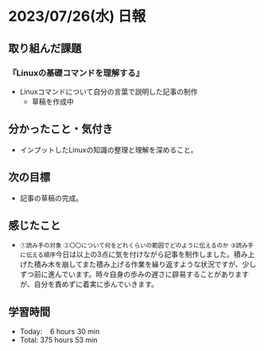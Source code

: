 # 2023/07/26(水) 日報

## 取り組んだ課題
### 『Linuxの基礎コマンドを理解する』
- Linuxコマンドについて自分の言葉で説明した記事の制作
  - 草稿を作成中


## 分かったこと・気付き
- インプットしたLinuxの知識の整理と理解を深めること。


## 次の目標
- 記事の草稿の完成。


## 感じたこと
- `①読み手の対象` `②〇〇について何をどれくらいの範囲でどのように伝えるのか` `③読み手に伝える順序`今日は以上の3点に気を付けながら記事を制作しました。積み上げた積み木を崩してまた積み上げる作業を繰り返すような状況ですが、少しずつ前に進んでいます。時々自身の歩みの遅さに辟易することがありますが、自分を責めずに着実に歩んでいきます。

## 学習時間
- Today:&nbsp;&nbsp;&nbsp; 6 hours 30 min
- Total: 375 hours 53 min
